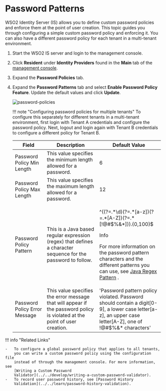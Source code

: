 # Password Patterns

WSO2 Identity Server (IS) allows you to define custom password policies
and enforce them at the point of user creation. This topic guides you
through configuring a simple custom password policy and enforcing it.
You can also have a different password policy for each tenant in a
multi-tenant environment.

1.  Start the WSO2 IS server and login to the management console.
2.  Click **Resident** under **Identity Providers** found in the
    **Main** tab of the [management
    console](../../setup/getting-started-with-the-management-console).
3.  Expand the **Password Policies** tab.
4.  Expand the **Password Patterns** tab and select **Enable Password
    Policy Feature**. Update the default values and click **Update**.
    
    ![password-policies](../../assets/img/using-wso2-identity-server/password-policies.png) 

    !!! note "Configuring password policies for multiple tenants"
        To configure this separately for different tenants in a
        multi-tenant environment, first login with Tenant A credentials and
        configure the password policy. Next, logout and login again with
        Tenant B credentials to configure a different policy for Tenant B.
    

    <table>
    <thead>
    <tr class="header">
    <th>Field</th>
    <th>Description</th>
    <th>Default Value</th>
    </tr>
    </thead>
    <tbody>
    <tr class="odd">
    <td>Password Policy Min Length</td>
    <td>This value specifies the minimum length allowed for a password.</td>
    <td>6</td>
    </tr>
    <tr class="even">
    <td>Password Policy Max Length</td>
    <td>This value specifies the maximum length allowed for a password.</td>
    <td>12</td>
    </tr>
    <tr class="odd">
    <td>Password Policy Pattern</td>
    <td>This is a Java based regular expression (regex) that defines a character sequence for the password to follow.</td>
    <td><div class="content-wrapper">
    <p>^((?=.*\d)(?=.*[a-z])(?=.*[A-Z])(?=.*[!@#$%&amp;*])).{0,100}$</p>
    <div>
    <div class="admonition info">
    <p class="admonition-title">Info</p>
    <p>For more information on the password pattern characters and the different patterns you can use, see <a href="https://docs.oracle.com/javase/7/docs/api/java/util/regex/Pattern.html">Java Regex Pattern</a> .</p></div>
    </div>
    </div></td>
    </tr>
    <tr class="even">
    <td>Password Policy Error Message</td>
    <td>This value specifies the error message that will appear if the password policy is violated at the point of user creation.</td>
    <td>'Password pattern policy violated. Password should contain a digit[0-9], a lower case letter[a-z], an upper case letter[A-Z], one of !@#$%&amp;* characters'</td>
    </tr>
    </tbody>
    </table>


!!! info "Related Links"

    -   To configure a global password policy that applies to all tenants,
        you can write a custom password policy using the configuration file
        instead of through the management console. For more information, see
        [Writing a Custom Password
        Validator](../../develop/writing-a-custom-password-validator).
    -   To record user password history, see [Password History
        Validation](../../learn/password-history-validation).
